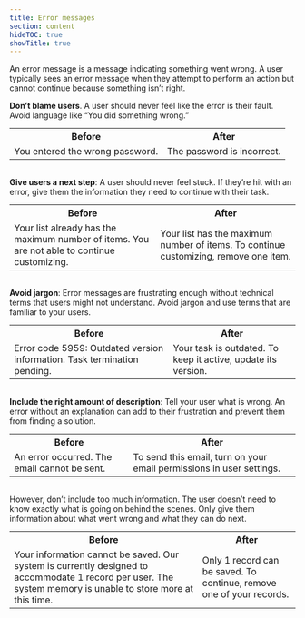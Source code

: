 ```yaml
---
title: Error messages
section: content
hideTOC: true
showTitle: true
---
```

An error message is a message indicating something went wrong. A user typically sees an error message when they attempt to perform an action but cannot continue because something isn’t right.

**Don’t blame users**. A user should never feel like the error is their fault. Avoid language like “You did something wrong.”

<table align="center" style="margin: 0px auto; table-layout:fixed;" tr width="80%">
    <tr>
        <th><center>Before</center></th>
        <th><center>After</center></th>
    </tr>
    <tr>
        <td>You entered the wrong password.</td>
        <td>The password is incorrect.</td>
    </tr>
</table>
<br /> 

**Give users a next step**: A user should never feel stuck. If they’re hit with an error, give them the information they need to continue with their task.

<table align="center" style="margin: 0px auto; table-layout:fixed;" tr width="80%">
    <tr>
        <th><center>Before</center></th>
        <th><center>After</center></th>
    </tr>
    <tr>
        <td>Your list already has the maximum number of items. You are not able to continue customizing.</td>
        <td>Your list has the maximum number of items. To continue customizing, remove one item.</td>
    </tr>
</table>
<br /> 

**Avoid jargon**: Error messages are frustrating enough without technical terms that users might not understand. Avoid jargon and use terms that are familiar to your users.

<table align="center" style="margin: 0px auto; table-layout:fixed;" tr width="80%">
    <tr>
        <th><center>Before</center></th>
        <th><center>After</center></th>
    </tr>
    <tr>
        <td>Error code 5959: Outdated version information. Task termination pending.</td>
        <td>Your task is outdated. To keep it active, update its version.</td>
    </tr>
</table>
<br />

**Include the right amount of description**: Tell your user what is wrong. An error without an explanation can add to their frustration and prevent them from finding a solution.

<table align="center" style="margin: 0px auto; table-layout:fixed;" tr width="80%">
    <tr>
        <th><center>Before</center></th>
        <th><center>After</center></th>
    </tr>
    <tr>
        <td>An error occurred. The email cannot be sent.</td>
        <td>To send this email, turn on your email permissions in user settings.</td>
    </tr>
</table>
<br /> 

However, don’t include too much information. The user doesn’t need to know exactly what is going on behind the scenes. Only give them information about what went wrong and what they can do next.

<table align="center" style="margin: 0px auto; table-layout:fixed;" tr width="80%">
    <tr>
        <th><center>Before</center></th>
        <th><center>After</center></th>
    </tr>
    <tr>
        <td>Your information cannot be saved. Our system is currently designed to accommodate 1 record per user. The system memory is unable to store more at this time.</td>
        <td>Only 1 record can be saved. To continue, remove one of your records.</td>
    </tr>
</table>
<br /> 

